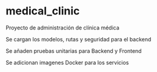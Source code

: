 # medical_clinic
Proyecto de administración de clínica médica

Se cargan los modelos, rutas y seguridad para el backend

Se añaden pruebas unitarias para Backend y Frontend

Se adicionan imagenes Docker para los servicios
